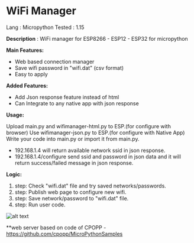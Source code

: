 # WiFi Manager

Lang   : Micropython 
Tested : 1.15

<b>Description</b> : WiFi manager for ESP8266 - ESP12 - ESP32 for micropython 

<b>Main Features:</b>

- Web based connection manager 
- Save wifi password in "wifi.dat" (csv format) 
- Easy to apply 

<b>Added Features:</b>
 - Add Json response feature instead of html
 - Can Integrate to any native app with json response

<b>Usage:</b>

Upload main.py and wifimanager-html.py to ESP.(for configure with browser) 
Use wifimanager-json.py to ESP.(for configure with Native App) 
Write your code into main.py or import it from main.py. 

 - 192.168.1.4 will return available network ssid in json response.
 - 192.168.1.4/configure send ssid and password in json data and it will return success/failed message in  json response.

<b>Logic:</b>
1. step: Check "wifi.dat" file and try saved networks/passwords.
2. step: Publish web page to configure new wifi. 
3. step: Save network/password to "wifi.dat" file. 
4. step: Run user code.

![alt text](https://github.com/tayfunulu/WiFiManager/blob/master/WiFi_Manager.png)

**web server based on code of CPOPP - https://github.com/cpopp/MicroPythonSamples
